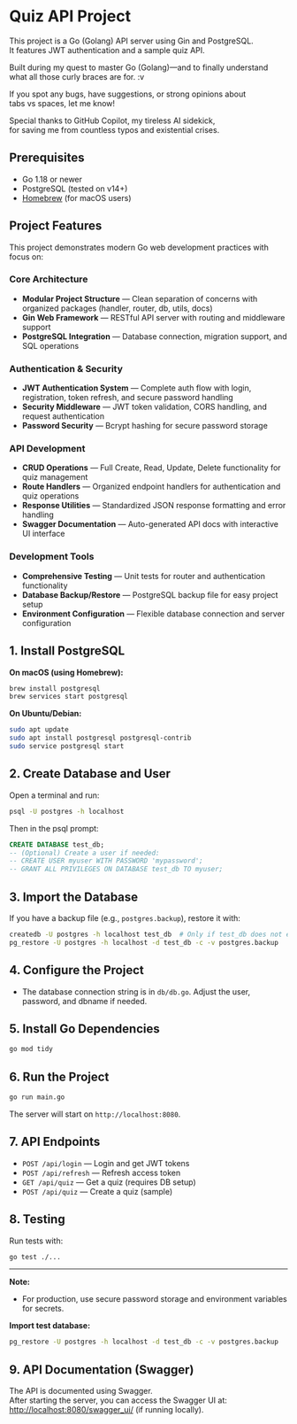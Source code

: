 # Quiz API Project

This project is a Go (Golang) API server using Gin and PostgreSQL.  
It features JWT authentication and a sample quiz API.

Built during my quest to master Go (Golang)—and to finally understand  
what all those curly braces are for. :v

If you spot any bugs, have suggestions, or strong opinions about  
tabs vs spaces, let me know!

Special thanks to GitHub Copilot, my tireless AI sidekick,  
for saving me from countless typos and existential crises.

## Prerequisites
- Go 1.18 or newer
- PostgreSQL (tested on v14+)
- [Homebrew](https://brew.sh/) (for macOS users)

## Project Features

This project demonstrates modern Go web development practices with focus on:

### Core Architecture
- **Modular Project Structure** — Clean separation of concerns with organized packages (handler, router, db, utils, docs)
- **Gin Web Framework** — RESTful API server with routing and middleware support
- **PostgreSQL Integration** — Database connection, migration support, and SQL operations

### Authentication & Security
- **JWT Authentication System** — Complete auth flow with login, registration, token refresh, and secure password handling
- **Security Middleware** — JWT token validation, CORS handling, and request authentication
- **Password Security** — Bcrypt hashing for secure password storage

### API Development
- **CRUD Operations** — Full Create, Read, Update, Delete functionality for quiz management
- **Route Handlers** — Organized endpoint handlers for authentication and quiz operations
- **Response Utilities** — Standardized JSON response formatting and error handling
- **Swagger Documentation** — Auto-generated API docs with interactive UI interface

### Development Tools
- **Comprehensive Testing** — Unit tests for router and authentication functionality
- **Database Backup/Restore** — PostgreSQL backup file for easy project setup
- **Environment Configuration** — Flexible database connection and server configuration


## 1. Install PostgreSQL

**On macOS (using Homebrew):**
```sh
brew install postgresql
brew services start postgresql
```

**On Ubuntu/Debian:**
```sh
sudo apt update
sudo apt install postgresql postgresql-contrib
sudo service postgresql start
```

## 2. Create Database and User

Open a terminal and run:
```sh
psql -U postgres -h localhost
```
Then in the psql prompt:
```sql
CREATE DATABASE test_db;
-- (Optional) Create a user if needed:
-- CREATE USER myuser WITH PASSWORD 'mypassword';
-- GRANT ALL PRIVILEGES ON DATABASE test_db TO myuser;
```

## 3. Import the Database

If you have a backup file (e.g., `postgres.backup`), restore it with:
```sh
createdb -U postgres -h localhost test_db  # Only if test_db does not exist
pg_restore -U postgres -h localhost -d test_db -c -v postgres.backup
```

## 4. Configure the Project

- The database connection string is in `db/db.go`. Adjust the user, password, and dbname if needed.

## 5. Install Go Dependencies

```sh
go mod tidy
```

## 6. Run the Project

```sh
go run main.go
```

The server will start on `http://localhost:8080`.

## 7. API Endpoints
- `POST /api/login` — Login and get JWT tokens
- `POST /api/refresh` — Refresh access token
- `GET /api/quiz` — Get a quiz (requires DB setup)
- `POST /api/quiz` — Create a quiz (sample)

## 8. Testing

Run tests with:
```sh
go test ./...
```

---

**Note:**
- For production, use secure password storage and environment variables for secrets.

**Import test database:**
```sh
pg_restore -U postgres -h localhost -d test_db -c -v postgres.backup
```
## 9. API Documentation (Swagger)

The API is documented using Swagger.  
After starting the server, you can access the Swagger UI at:  
[http://localhost:8080/swagger_ui/](http://localhost:8080/swagger_ui/) (if running locally).
